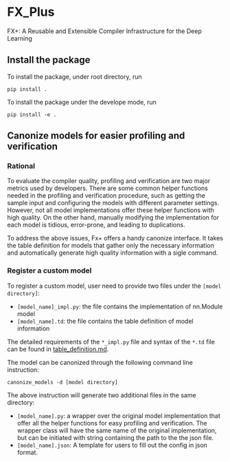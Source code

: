 # FX_Plus
FX+: A Reusable and Extensible Compiler Infrastructure for the Deep Learning

## Install the package
To install the package, under root directory, run
```shell
pip install .
```
To install the package under the develope mode, run
```
pip install -e .
```

## Canonize models for easier profiling and verification
### Rational
To evaluate the compiler quality, profiling and verification are two major metrics used by developers. There are some common helper functions needed in the profiling and verification procedure, such as getting the sample input and configuring the models with different parameter settings. However, not all model implementations offer these helper functions with high quality. On the other hand, manually modifying the implementation for each model is tidious, error-prone, and leading to duplications. 

To address the above issues, Fx+ offers a handy canonize interface. It takes the table definition for models that gather only the necessary information and automatically generate high quality information with a sigle command.

### Register a custom model
To register a custom model, user need to provide two files under the `[model directory]`:
- `[model_name]_impl.py`: the file contains the implementation of nn.Module model
- `[model_name].td`: the file contains the table definition of model information

The detailed requirements of the `*_impl.py` file and syntax of the `*.td` file can be found in [table_definition.md](document/table_definition.md).

The model can be canonized through the following command line instruction:
```
canonize_models -d [model directory]
```
The above instruction will generate two additional files in the same directory:
- `[model_name].py`: a wrapper over the original model implementation that offer all the helper functions for easy profiling and verification. The wrapper class will have the same name of the original implementation, but can be initiated with string containing the path to the the json file.
- `[model_name].json`: A template for users to fill out the config in json format.
